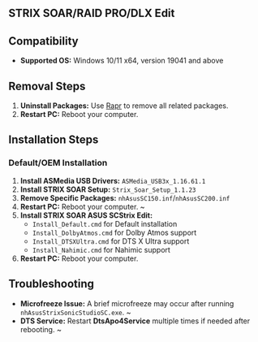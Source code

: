 ## STRIX SOAR/RAID PRO/DLX Edit

## Compatibility
- **Supported OS:** Windows 10/11 x64, version 19041 and above

## Removal Steps
1. **Uninstall Packages:** Use [Rapr][DriverStoreExplorer] to remove all related packages.
2. **Restart PC:** Reboot your computer.

## Installation Steps

### Default/OEM Installation
1. **Install ASMedia USB Drivers:** `ASMedia_USB3x_1.16.61.1`
2. **Install STRIX SOAR Setup:** `Strix_Soar_Setup_1.1.23`
3. **Remove Specific Packages:** `nhAsusSC150.inf`/`nhAsusSC200.inf`
4. **Restart PC:** Reboot your computer. ~
5. **Install STRIX SOAR ASUS SCStrix Edit:**
   - `Install_Default.cmd` for Default installation
   - `Install_DolbyAtmos.cmd` for Dolby Atmos support
   - `Install_DTSXUltra.cmd` for DTS X Ultra support
   - `Install_Nahimic.cmd` for Nahimic support
6. **Restart PC:** Reboot your computer.

## Troubleshooting
- **Microfreeze Issue:** A brief microfreeze may occur after running `nhAsusStrixSonicStudioSC.exe`. ~
- **DTS Service:** Restart **DtsApo4Service** multiple times if needed after rebooting. ~

[DriverStoreExplorer]: https://github.com/lostindark/DriverStoreExplorer
